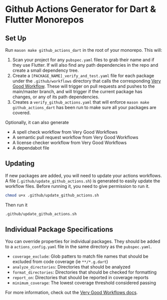 # Github Actions Generator for Dart & Flutter Monorepos

## Set Up

Run `mason make github_actions_dart` in the root of your monorepo. This will:

1. Scan your project for any `pubspec.yaml` files to grab their name and if they use Flutter. If will also find any path dependencies in the repo and create a small dependency tree.
2. Create a `[PACKAGE_NAME]_verify_and_test.yaml` file for each package under the `.github/workflows` directory that calls the corresponding [Very Good Workflow](https://github.com/VeryGoodOpenSource/very_good_workflows). These will trigger on pull requests and pushes to the main/master branch, and will trigger if the current package has changes, or any of its path dependencies.
3. Creates a `verify_github_actions.yaml` that will enforce `mason make github_actions_dart` has been run to make sure all your packages are covered.

Optionally, it can also generate

- A spell check workflow from Very Good Workflows
- A semantic pull request workflow from Very Good Workflows
- A license checker workflow from Very Good Workflows
- A dependabot file

## Updating

If new packages are added, you will need to update your actions workflows. A file (`.github/update_github_actions.sh`) is generated to easily update the workflow files. Before running it, you need to give permission to run it.

```bash
chmod u+x .github/update_github_actions.sh
```

Then run it

```bash
.github/update_github_actions.sh
```

## Individual Package Specifications

You can override properties for individual packages. They should be added to a `actions_config.yaml` file in the same directory as the `pubspec.yaml`.

- `coverage_exclude`: Glob patters to match file names that should be excluded from code coverage (ie `**/*.g.dart`)
- `analyze_directories`: Directories that should be analyzed
- `format_directories`: Directories that should be checked for formatting
- `report_on`: Directories that should be reported in coverage reports
- `minimum_coverage`: The lowest coverage threshold considered passing

For more information, check out the [Very Good Workflows docs](https://workflows.vgv.dev/docs/category/workflows).
